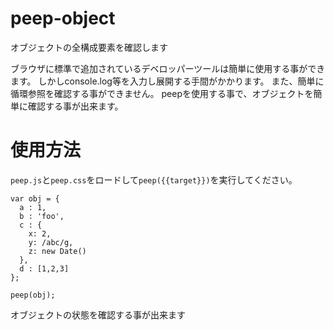 peep-object
===========

オブジェクトの全構成要素を確認します

ブラウザに標準で追加されているデベロッパーツールは簡単に使用する事ができます。
しかしconsole.log等を入力し展開する手間がかかります。
また、簡単に循環参照を確認する事ができません。
peepを使用する事で、オブジェクトを簡単に確認する事が出来ます。

# 使用方法

`peep.js`と`peep.css`をロードして`peep({{target}})`を実行してください。

```
var obj = {
  a : 1,
  b : 'foo',
  c : {
    x: 2,
    y: /abc/g,
    z: new Date()
  },
  d : [1,2,3]
};

peep(obj);
```

オブジェクトの状態を確認する事が出来ます





